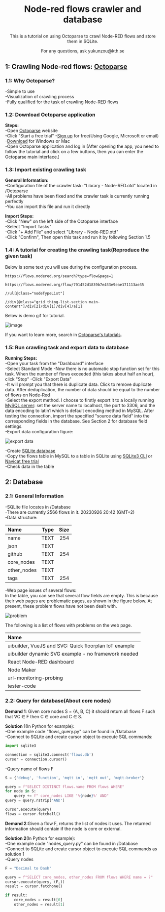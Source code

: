# <p align="center">Node-red flows crawler and database</p>
<p align="center">This is a tutorial on using Octoparse to crawl Node-RED flows and store them in SQLite.</p>  
<p align="center">For any questions, ask yukunzou@kth.se</p>  

## 1: Crawling Node-red flows: [Octoparse](https://www.octoparse.com/)
### 1.1: Why Octoparse?
-Simple to use  
-Visualization of crawling process  
-Fully qualified for the task of crawling Node-RED flows
### 1.2: Download Octoparse application
**Steps:**  
-Open [Octoparse](https://www.octoparse.com/) website  
-Click "Start a free trial"
-[Sign up](https://identity.octoparse.com/IntersignUp?lang=en-US&returnUrl=%2Fconnect%2Fauthorize%2Fcallback%3Fclient_id%3DOctoparse%26scope%3Dopenid%2520profile%26response_type%3Dcode%26redirect_uri%3Dhttps%253A%252F%252Fwww.octoparse.com%252Flogin-callback%26nonce%3De_dXVyIm2p5yQoqLf92nUPzxF3TrG3EwLafMkj2KylE%26state%3D1y7e2NScSy855S7oGSe1VincQ-3qvZ-JuYzPoB-TVGI%26registry%3Dtrue%26language%3Den-US%26origin%3Den-US%26language%3Den-US%26client_id%3DOctoparse) for free(Using Google, Microsoft or email)  
-[Download](https://www.octoparse.com/download) for Windows or Mac  
-Open Octoparse application and log in (After opening the app, you need to follow the tutorial and click on a few buttons, then you can enter the Octoparse main interface.)
### 1.3: Import existing crawling task
**General Information:**  
-Configuration file of the crawler task: "Library - Node-RED.otd" located in /Octoparse  
-All problems have been fixed and the crawler task is currently running perfectly  
-You can import this file and run it directly

**Import Steps:**  
-Click "New" on the left side of the Octoparse interface  
-Select "Import Tasks"  
-Click "+ Add File" and select "Library - Node-RED.otd"  
-Click "Confirm", Then open this task and run it by following Section 1.5
### 1.4: A tutorial for creating the crawling task(Reproduce the given task)

Below is some text you will use during the configuration process.  
```
https://flows.nodered.org/search?type=flow&page=1

https://flows.nodered.org/flow/701452d1839b7e433e9eae171113ae35

//ul[@class="nodeTypeList"]

//div[@class="grid thing-list-section main-content"]/div[2]/div[1]/div[4]/a[1]
```

Below is demo gif for tutorial.  

![image](https://github.com/792445363/flow_crawl/blob/main/lib/865652-video1139592532-20230928-183830.gif)  

If you want to learn more, search in [Octoparse's tutorials](https://helpcenter.octoparse.com/hc/en-us).  

### 1.5: Run crawling task and export data to database
**Running Steps:**  
-Open your task from the "Dashboard" interface  
-Select Standard Mode
-Now there is no automatic stop function set for this task. When the number of flows exceeded (this takes about half an hour), click "Stop" 
-Click "Export Data"  
-It will prompt you that there is duplicate data. Click to remove duplicate data. After deduplication, the number of data should be equal to the number of flows on Node-Red  
-Select the export method. I choose to firstly export it to a locally running [MySQL server](https://dev.mysql.com/downloads/mysql/): set the server name to localhost, the port to 3306, and the data encoding to latin1 which is default encoding method in MySQL. After testing the connection, import the specified "source data field" into the corresponding fields in the database. See Section 2 for database field settings.  
-Export data configuration figure:  

![export data](https://github.com/792445363/flow_crawl/blob/main/lib/export%20data.png)  

-Create [SQLite database](https://www.sqlite.org/download.html)  
-Copy the flows table in MySQL to a table in SQLite using [SQLite3 CLI](https://linux.die.net/man/1/sqlite3) or [Navicat free trial](https://www.navicat.com/en/download/navicat-premium)  
-Check data in the table
## 2: Database  
### 2.1: General Information  
-SQLite file locates in /Database  
-There are currently 2566 flows in it. 20230926 20:42 (GMT+2)  
-Data structure:  

| Name        | Type | Size |
|:------------|:----:|-----:|
| name        | TEXT |  254 |
| json        | TEXT |      |  
| github      | TEXT |  254 |
| core_nodes  | TEXT |      |
| other_nodes | TEXT |      |
| tags        | TEXT |  254 |

-Web page issues of several flows:  
In the table, you can see that several flow fields are empty. This is because their web pages are problematic pages, as shown in the figure below. At present, these problem flows have not been dealt with.  

![problem](https://github.com/792445363/flow_crawl/blob/main/lib/problem.png)

The following is a list of flows with problems on the web page.

| Name    |
|:--------|
| uibuilder, VueJS and SVG: Quick floorplan IoT example        |
|    uibuilder dynamic SVG example - no framework needed     |
|    React Node-RED dashboard     |
|     Node Maker    |
|     url-monitoring-probing    |
|      tester-code   |
  
### 2.2: Query for database(About core nodes)  
**Demand 1**: Given core nodes S = {A, B, C} it should return all flows F such that ∀C ∈ F then C ∈ core and C ∈ S.  

**Solution 1**(In Python for example):  
-One example code "flows_query.py" can be found in /Database  
-Connect to SQLite and create cursor object to execute SQL commands:  
```Python
import sqlite3

connection = sqlite3.connect('flows.db')
cursor = connection.cursor()
```
-Query name of flows F
```Python
S = {'debug', 'function', 'mqtt in', 'mqtt out', 'mqtt-broker'}

query = f"SELECT DISTINCT flows.name FROM flows WHERE"
for node in S:
    query += f" core_nodes LIKE '%{node}%' AND"
query = query.rstrip('AND')

cursor.execute(query)
flows = cursor.fetchall()
```  

**Demand 2**:Given a flow F, returns the list of nodes it uses. The returned
information should contain if the node is core or external.  

**Solution 2**(In Python for example):  
-One example code "nodes_query.py" can be found in /Database  
-Connect to SQLite and create cursor object to execute SQL commands as solution 1  
-Query nodes  
```Python
F = "Decimal to Dash"

query = f"SELECT core_nodes, other_nodes FROM flows WHERE name = ?"
cursor.execute(query, (F,))
result = cursor.fetchone()

if result:
    core_nodes = result[0]
    other_nodes = result[1]
```






